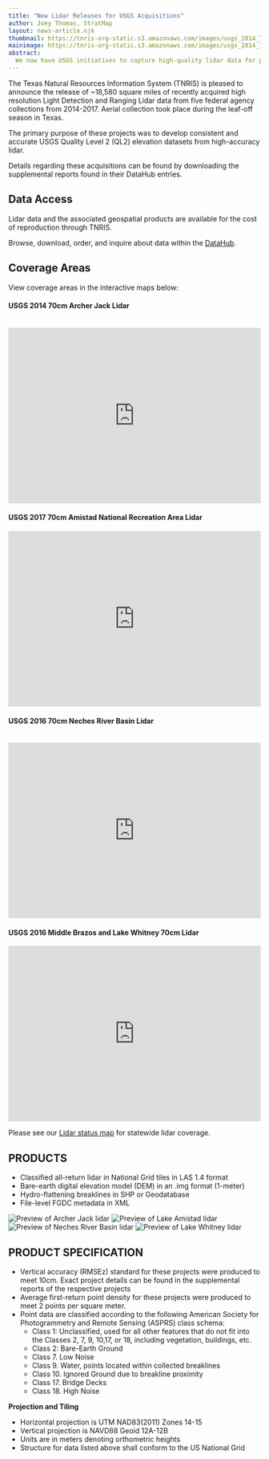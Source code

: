 ```yaml
---
title: "New Lidar Releases for USGS Acquisitions"
author: Joey Thomas, StratMap
layout: news-article.njk
thumbnail: https://tnris-org-static.s3.amazonaws.com/images/usgs_2014_70cm_archer_jack_th.jpg
mainimage: https://tnris-org-static.s3.amazonaws.com/images/usgs_2014_70cm_archer_jack_overview.jpg
abstract:
  We now have USGS initiatives to capture high-quality lidar data for parts of the Neches River Basin, Jack & Archer County, Lake Amistad, and the Middle Brazos Lake Whitney Watershed available.
---
```


The Texas Natural Resources Information System (TNRIS) is pleased to announce the release of ~18,580 square miles of recently acquired high resolution Light Detection and Ranging Lidar data from five federal agency collections from 2014-2017. Aerial collection took place during the leaf-off season in Texas.

The primary purpose of these projects was to develop consistent and accurate USGS Quality Level 2 (QL2) elevation datasets from high-accuracy lidar.

Details regarding these acquisitions can be found by downloading the supplemental reports found in their DataHub entries.

## Data Access
<div class="media">
  <div class="media-body">
    <p>Lidar data and the associated geospatial products are available for the cost of reproduction through TNRIS.</p>
    <p>
      Browse, download, order, and inquire about data within the <a href="https://data.tnris.org">DataHub</a>.
    </p>
  </div>
</div>

## Coverage Areas

View coverage areas in the interactive maps below:

<div class="row">
  <div class="col-md-6"><h4>USGS 2014 70cm Archer Jack Lidar</h4><br>
    <iframe width="100%" height="350" frameborder="0" src="https://tnris-twdb.carto.com/u/tnris/builder/6281454c-02b3-44d2-a070-0739abb13a34/embed" allowfullscreen webkitallowfullscreen mozallowfullscreen oallowfullscreen msallowfullscreen></iframe></div>
  <div class="col-md-6"><h4>USGS 2017 70cm Amistad National Recreation Area Lidar</h4>
    <iframe width="100%" height="350" frameborder="0" src="https://tnris-twdb.carto.com/u/tnris/builder/5de4831e-ad42-4d17-8574-0965c052b367/embed" allowfullscreen webkitallowfullscreen mozallowfullscreen oallowfullscreen msallowfullscreen></iframe></div>
</div>

<div class="row">
  <div class="col-md-6"><h4>USGS 2016 70cm Neches River Basin Lidar</h4><br>
    <iframe width="100%" height="350" frameborder="0" src="https://tnris-twdb.carto.com/u/tnris/builder/6f19d035-4c89-4f86-b758-ab25745081eb/embed" allowfullscreen webkitallowfullscreen mozallowfullscreen oallowfullscreen msallowfullscreen></iframe></div>
  <div class="col-md-6"><h4>USGS 2016 Middle Brazos and Lake Whitney 70cm Lidar</h4>
    <iframe width="100%" height="350" frameborder="0" src="https://tnris-twdb.carto.com/u/tnris/builder/28b3244e-cac1-4694-b156-3a4a72895959/embed" allowfullscreen webkitallowfullscreen mozallowfullscreen oallowfullscreen msallowfullscreen></iframe></div>
</div>

Please see our [Lidar status map](https://tnris-twdb.carto.com/u/tnris-sm/builder/a5dfc759-9a90-4acd-a8d1-57d521c7e1fe/public_map) for statewide lidar coverage.

## PRODUCTS
- Classified all-return lidar in National Grid tiles in LAS 1.4 format
- Bare-earth digital elevation model (DEM) in an .img format (1-meter)
- Hydro-flattening breaklines in SHP or Geodatabase
- File-level FGDC metadata in XML

<img class="img-responsive" src="https://tnris-org-static.s3.amazonaws.com/images/usgs_2014_70cm_archer_jack_detail.jpg" alt="Preview of Archer Jack lidar">
<img class="img-responsive" src="https://tnris-org-static.s3.amazonaws.com/images/usgs_2017_70cm_amistad_nra_overview.jpg" alt="Preview of Lake Amistad lidar">
<img class="img-responsive" src="https://tnris-org-static.s3.amazonaws.com/images/usgs_2016_70cm_neches_river_basin_overview.jpg" alt="Preview of Neches River Basin lidar">
<img class="img-responsive" src="https://tnris-org-static.s3.amazonaws.com/images/usgs_2016_middle_brazos_lake_whitney_overview.jpg" alt="Preview of Lake Whitney lidar">

## PRODUCT SPECIFICATION
- Vertical accuracy (RMSEz) standard for these projects were produced to meet 10cm. Exact project details can be found in the supplemental reports of the respective projects
- Average first-return point density for these projects were produced to meet 2 points per square meter.
- Point data are classified according to the following American Society for Photogrammetry and Remote Sensing (ASPRS) class schema:
  * Class 1: Unclassified, used for all other features that do not fit into the Classes 2, 7, 9, 10,17, or 18, including vegetation, buildings, etc.
  * Class 2: Bare-Earth Ground
  * Class 7. Low Noise
  * Class 9. Water, points located within collected breaklines
  * Class 10. Ignored Ground due to breakline proximity
  * Class 17. Bridge Decks
  * Class 18. High Noise



**Projection and Tiling**
- Horizontal projection is UTM NAD83(2011) Zones 14-15
- Vertical projection is NAVD88 Geoid 12A-12B
- Units are in meters denoting orthometric heights
- Structure for data listed above shall conform to the US National Grid

